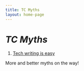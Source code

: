 ```yaml
---
title: TC Myths
layout: home-page
---
```


# _TC Myths_

1. [Tech writing is easy]({{site.mybaseurl}}/pages/tech-writing-is-easy.html)

More and better myths on the way!
	
